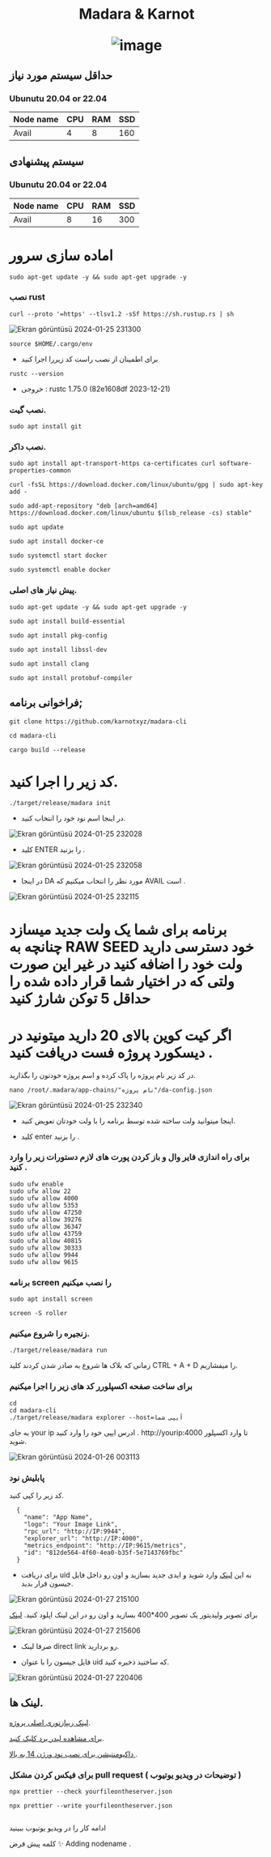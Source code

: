 <h1 align="center"> Madara & Karnot
  
![image](https://pbs.twimg.com/media/GEs4hlUXAAEf03M?format=jpg&name=large)

## حداقل سیستم مورد نیاز
### Ubunutu 20.04 or 22.04
Node name | CPU     | RAM      | SSD     |
| ------------- | ------------- | ------------- | -------- |
| Avail  | 4         | 8         | 160  |
  
## سیستم پیشنهادی
### Ubunutu 20.04 or 22.04
Node name | CPU     | RAM      | SSD     |
| ------------- | ------------- | ------------- | -------- |
| Avail  | 8         | 16         | 300  |

# اماده سازی سرور 

```
sudo apt-get update -y && sudo apt-get upgrade -y
```
### نصب rust
```
curl --proto '=https' --tlsv1.2 -sSf https://sh.rustup.rs | sh
```


![Ekran görüntüsü 2024-01-25 231300](https://github.com/CoinHuntersTR/Avail-Full-Node/assets/111747226/fcfb956e-ab50-4e9d-a957-41556e883f41)
```
source $HOME/.cargo/env
```
* برای اطمینان از نصب راست کد زیررا اجرا کنید

```
rustc --version
```
* خروجی : rustc 1.75.0 (82e1608df 2023-12-21)

### نصب گیت.
```
sudo apt install git
```
### نصب داکر.

```
sudo apt install apt-transport-https ca-certificates curl software-properties-common
```
```
curl -fsSL https://download.docker.com/linux/ubuntu/gpg | sudo apt-key add -
```
```
sudo add-apt-repository "deb [arch=amd64] https://download.docker.com/linux/ubuntu $(lsb_release -cs) stable"
```
```
sudo apt update
```
```
sudo apt install docker-ce
```
```
sudo systemctl start docker
```
```
sudo systemctl enable docker
```

### پیش نیاز های اصلی.
```
sudo apt-get update -y && sudo apt-get upgrade -y
```
```
sudo apt install build-essential
```
```
sudo apt install pkg-config
```
```
sudo apt install libssl-dev
```
```
sudo apt install clang
```
```
sudo apt install protobuf-compiler
```

## فراخوانی برنامه;
```
git clone https://github.com/karnotxyz/madara-cli
```
```
cd madara-cli
```
```
cargo build --release
```
# کد زیر را اجرا کنید.
```
./target/release/madara init
```
* در اینجا اسم نود خود را انتخاب کنید.

![Ekran görüntüsü 2024-01-25 232028](https://github.com/CoinHuntersTR/Avail-Full-Node/assets/111747226/855de031-ad14-46b7-88bc-011333f8765f)

* کلید ENTER را بزنید .

![Ekran görüntüsü 2024-01-25 232058](https://github.com/CoinHuntersTR/Avail-Full-Node/assets/111747226/5de29fce-115c-42cf-a055-fcb30d827486)

* در اینجا DA مورد نظر را انتخاب میکنیم که AVAIL است .

![Ekran görüntüsü 2024-01-25 232115](https://github.com/CoinHuntersTR/Avail-Full-Node/assets/111747226/ae813da1-c25c-4181-bda3-515043599c32)

# برنامه برای شما یک ولت جدید میسازد چنانچه به RAW SEED خود دسترسی دارید ولت خود را اضافه کنید در غیر این صورت ولتی که در اختیار شما قرار داده شده را حداقل 5 توکن شارژ کنید

# اگر کیت کوین بالای 20 دارید میتونید در دیسکورد پروژه فست دریافت کنید .


در کد زیر نام پروژه را پاک کرده و اسم پروژه خودتون را بگذارید.
```
nano /root/.madara/app-chains/"نام پروژه"/da-config.json
```
![Ekran görüntüsü 2024-01-25 232340](https://github.com/CoinHuntersTR/Avail-Full-Node/assets/111747226/88e2fd32-1109-4d78-8f1a-dce8902d44be)

* اینجا میتوانید ولت ساخته شده توسط برنامه را با ولت خودتان تعویض کنید.

* کلید enter را بزنید .

### برای راه اندازی فایر وال و باز کردن پورت های لازم دستورات زیر را وارد کنید .
```
sudo ufw enable
sudo ufw allow 22
sudo ufw allow 4000
sudo ufw allow 5353
sudo ufw allow 47250
sudo ufw allow 39276
sudo ufw allow 36347
sudo ufw allow 43759
sudo ufw allow 40815
sudo ufw allow 30333
sudo ufw allow 9944
sudo ufw allow 9615
```
### برنامه screen را نصب میکنیم
```
sudo apt install screen
```
```
screen -S roller
```
### زنجیره را شروع میکنیم.

```
./target/release/madara run
```
زمانی که بلاک ها شروع به صادر شدن کردند کلید CTRL + A + D را میفشاریم.

### برای ساخت صفحه اکسپلورر کد های زیر را اجرا میکنیم 
```
cd
cd madara-cli
./target/release/madara explorer --host=آیپی شما
```
به جای your ip ادرس ایپی خود را وارد کنید . http://yourip:4000 تا وارد اکسپلور شوید.

![Ekran görüntüsü 2024-01-26 003113](https://github.com/CoinHuntersTR/Avail-Full-Node/assets/111747226/b568b4b2-d4ab-4e9d-a2df-92c06fe9afb3)

### پابلیش نود

کد زیر را کپی کنید.
```
  {
    "name": "App Name",
    "logo": "Your Image Link",
    "rpc_url": "http://IP:9944",
    "explorer_url": "http://IP:4000",
    "metrics_endpoint": "http://IP:9615/metrics", 
    "id": "812de564-4f60-4ea0-b35f-5e7143769fbc"
  }
```
* برای دریافت uid به این  [لینک](https://www.uuidgenerator.net/) وارد شوید و ایدی جدید بسازید و اون رو داخل فایل جیسون قرار بدید.

![Ekran görüntüsü 2024-01-27 215100](https://github.com/CoinHuntersTR/Avail-Full-Node/assets/111747226/3f519de4-93c8-4167-8545-786729ba784c)

برای تصویر ولیدیتور یک تصویر 400*400 بسازید و اون رو در این لینک اپلود کنید. [لینک](https://resimlink.com/)

![Ekran görüntüsü 2024-01-27 215606](https://github.com/CoinHuntersTR/Avail-Full-Node/assets/111747226/b336b64a-e32c-44b3-b8b3-e7b5d320fe18)

* صرفا لینک direct link رو بردارید.

* فایل جیسون را با عنوان uid که ساختید ذخیره کنید.

![Ekran görüntüsü 2024-01-27 220406](https://github.com/CoinHuntersTR/Avail-Full-Node/assets/111747226/67f0ebd0-44eb-4309-bae2-39fd9286dc37)


## لینک ها.

[لینک ریپازتوری اصلی پروژه](https://github.com/karnotxyz/avail-campaign-listing).


[برای مشاهده لیدر برد کلیک کنید](https://leaderboard.availproject.org/).

[داکیومنتیشن برای نصب نود ورژن 14 به بالا ](https://www.digitalocean.com/community/tutorials/how-to-install-node-js-on-ubuntu-20-04).


### برای فیکس کردن مشکل pull request ( توضیحات در ویدیو یوتیوب )

```
npx prettier --check yourfileontheserver.json

npx prettier --write yourfileontheserver.json


```

ادامه کار را در ویدیو یوتیوب ببینید 

کلمه پیش فرض 
✨ Adding nodename .





